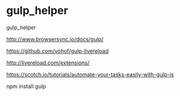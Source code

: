 # gulp_helper
gulp_helper

http://www.browsersync.io/docs/gulp/

https://github.com/vohof/gulp-livereload

http://livereload.com/extensions/

https://scotch.io/tutorials/automate-your-tasks-easily-with-gulp-js


npm install
gulp
